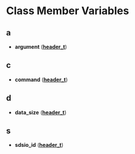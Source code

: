 
# Class Member Variables



## a

* **argument** ([**header\_t**](structheader__t.md))


## c

* **command** ([**header\_t**](structheader__t.md))


## d

* **data\_size** ([**header\_t**](structheader__t.md))


## s

* **sdsio\_id** ([**header\_t**](structheader__t.md))




